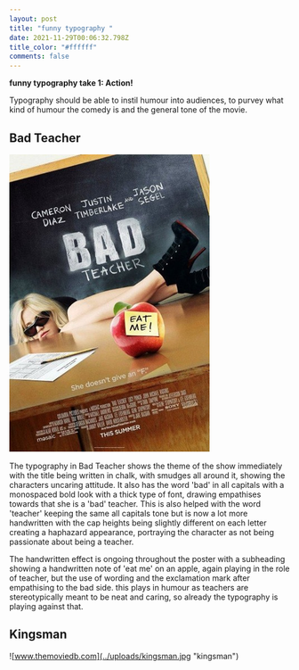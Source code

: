 ```yaml
---
layout: post
title: "funny typography "
date: 2021-11-29T00:06:32.798Z
title_color: "#ffffff"
comments: false
---
```

**funny typography take 1: Action!**

Typography should be able to instil humour into audiences, to purvey what kind of humour the comedy is and the general tone of the movie. 

## Bad Teacher

![movierankings.com](../uploads/badteacher.jpg "bad teacher")

The typography in Bad Teacher shows the theme of the show immediately with the title being written in chalk, with smudges all around it, showing the characters uncaring attitude. It also has the word 'bad' in all capitals with a monospaced bold look with a thick type of font, drawing empathises towards that she is a 'bad' teacher. This is also helped with the word 'teacher' keeping the same all capitals tone but is now a lot more handwritten with the cap heights being slightly different on each letter creating a haphazard appearance, portraying the character as not being passionate about being a teacher.

The handwritten effect is ongoing throughout the poster with a subheading showing a handwritten note of 'eat me' on an apple, again playing in the role of teacher, but the use of wording and the exclamation mark after empathising to the bad side. this plays in humour as teachers are stereotypically meant to be neat and caring, so already the typography is playing against that.  

## Kingsman

![www.themoviedb.com](../uploads/kingsman.jpg "kingsman")